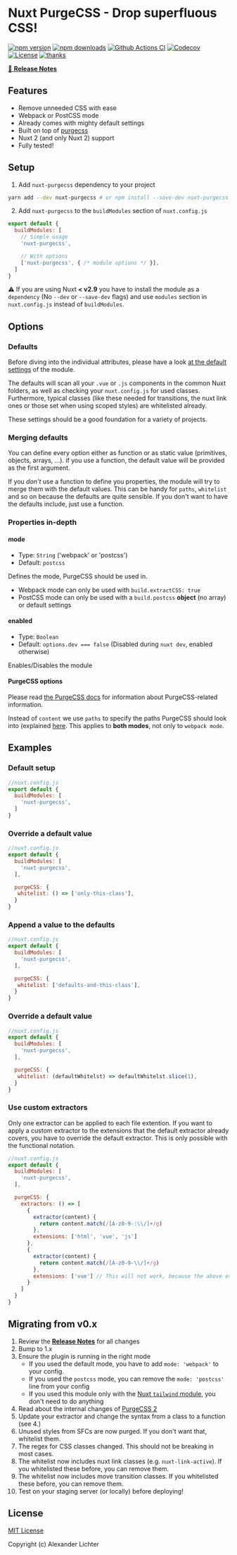 # Nuxt PurgeCSS - Drop superfluous CSS!

[![npm version][npm-version-src]][npm-version-href]
[![npm downloads][npm-downloads-src]][npm-downloads-href]
[![Github Actions CI][github-actions-ci-src]][github-actions-ci-href]
[![Codecov][codecov-src]][codecov-href]
[![License][license-src]][license-href]
[![thanks](https://img.shields.io/badge/thanks-%E2%99%A5-ff69b4.svg)](https://thanks.lichter.io/)

[📖 **Release Notes**](./CHANGELOG.md)

## Features

* Remove unneeded CSS with ease
* Webpack or PostCSS mode
* Already comes with mighty default settings
* Built on top of [purgecss](https://github.com/FullHuman/purgecss)
* Nuxt 2 (and only Nuxt 2) support
* Fully tested!

## Setup

1. Add `nuxt-purgecss` dependency to your project

```bash
yarn add --dev nuxt-purgecss # or npm install --save-dev nuxt-purgecss
```

2. Add `nuxt-purgecss` to the `buildModules` section of `nuxt.config.js`

```js
export default {
  buildModules: [
    // Simple usage
    'nuxt-purgecss',

    // With options
    ['nuxt-purgecss', { /* module options */ }],
  ]
}
```

:warning: If you are using Nuxt **< v2.9** you have to install the module as a `dependency` (No `--dev` or `--save-dev` flags) and use `modules` section in `nuxt.config.js` instead of `buildModules`.

## Options

### Defaults

Before diving into the individual attributes, please have a look [at the default settings](https://github.com/Developmint/nuxt-purgecss/blob/master/lib/utils.js) of the module.

The defaults will scan all your `.vue` or `.js` components in the common Nuxt folders, as well as checking your `nuxt.config.js` for used classes.
Furthermore, typical classes (like these needed for transitions, the nuxt link ones or those set when using scoped styles) are whitelisted already.

These settings should be a good foundation for a variety of projects.

### Merging defaults

You can define every option either as function or as static value (primitives, objects, arrays, ...).
if you use a function, the default value will be provided as the first argument.

If you *don't* use a function to define you properties, the module will try to
merge them with the default values. This can be handy for `paths`, `whitelist` and so on because
the defaults are quite sensible. If you don't want to have the defaults include, just use a function.

### Properties in-depth

#### mode

* Type: `String` ('webpack' or 'postcss')
* Default: `postcss`

Defines the mode, PurgeCSS should be used in.

* Webpack mode can only be used with `build.extractCSS: true`
* PostCSS mode can only be used with a `build.postcss` **object** (no array) or default settings

#### enabled

* Type: `Boolean`
* Default: `options.dev === false` (Disabled during `nuxt dev`, enabled otherwise)

Enables/Disables the module

#### PurgeCSS options

Please read [the PurgeCSS docs](https://www.purgecss.com/configuration) for information about
PurgeCSS-related information.

Instead of `content` we use `paths` to specify the paths PurgeCSS should look into (explained [here](https://www.purgecss.com/with-webpack#options).
This applies to **both modes**, not only to `webpack mode`.

## Examples

### Default setup

```js
//nuxt.config.js
export default {
  buildModules: [
    'nuxt-purgecss',
  ]
}
```

### Override a default value

```js
//nuxt.config.js
export default {
  buildModules: [
    'nuxt-purgecss',
  ],

  purgeCSS: {
   whitelist: () => ['only-this-class'],
  }
}
```

### Append a value to the defaults

```js
//nuxt.config.js
export default {
  buildModules: [
    'nuxt-purgecss',
  ],

  purgeCSS: {
   whitelist: ['defaults-and-this-class'],
  }
}
```

### Override a default value

```js
//nuxt.config.js
export default {
  buildModules: [
    'nuxt-purgecss',
  ],

  purgeCSS: {
   whitelist: (defaultWhitelst) => defaultWhitelst.slice(1),
  }
}
```

### Use custom extractors

Only one extractor can be applied to each file extention.
If you want to apply a custom extractor to the extensions that the default extractor already covers, you have to override the default extractor. This is only possible with the functional notation.

```js
//nuxt.config.js
export default {
  buildModules: [
    'nuxt-purgecss',
  ],

  purgeCSS: {
    extractors: () => [
      {
        extractor(content) {
          return content.match(/[A-z0-9-:\\/]+/g)
        },
        extensions: ['html', 'vue', 'js']
      },
      {
        extractor(content) {
          return content.match(/[A-z0-9-\\/]+/g)
        },
        extensions: ['vue'] // This will not work, because the above extractor is applied to 'vue' already.
      }
    ]
  }
}
```

## Migrating from v0.x

1. Review the [**Release Notes**](./CHANGELOG.md) for all changes
2. Bump to 1.x
3. Ensure the plugin is running in the right mode
    * If you used the default mode, you have to add `mode: 'webpack'` to your config.
    * If you used the `postcss` mode, you can remove the `mode: 'postcss'` line from your config
    * If you used this module only with the [Nuxt `tailwind` module](https://github.com/nuxt-community/tailwindcss-module), you don't need to do anything
4. Read about the internal changes of [PurgeCSS 2](https://github.com/fullhuman/purgecss/releases)
5. Update your extractor and change the syntax from a class to a function (see 4.)
6. Unused styles from SFCs are now purged. If you don't want that, whitelist them.
7. The regex for CSS classes changed. This should not be breaking in most cases.
8. The whitelist now includes nuxt link classes (e.g. `nuxt-link-active`). If you whitelisted these before, you can remove them.
9. The whitelist now includes move transition classes. If you whitelisted these before, you can remove them.
10. Test on your staging server (or locally) before deploying!

## License

[MIT License](./LICENSE)

Copyright (c) Alexander Lichter

<!-- Badges -->
[npm-version-src]: https://img.shields.io/npm/v/nuxt-purgecss/latest.svg
[npm-version-href]: https://npmjs.com/package/nuxt-purgecss

[npm-downloads-src]: https://img.shields.io/npm/dt/nuxt-purgecss.svg
[npm-downloads-href]: https://npmjs.com/package/nuxt-purgecss

[github-actions-ci-src]: https://github.com/Developmint/nuxt-purgecss/workflows/ci/badge.svg
[github-actions-ci-href]: https://github.com/Developmint/nuxt-purgecss/actions?query=workflow%3Aci

[codecov-src]: https://img.shields.io/codecov/c/github/Developmint/nuxt-purgecss.svg
[codecov-href]: https://codecov.io/gh/Developmint/nuxt-purgecss

[license-src]: https://img.shields.io/npm/l/nuxt-purgecss.svg
[license-href]: https://npmjs.com/package/nuxt-purgecss
